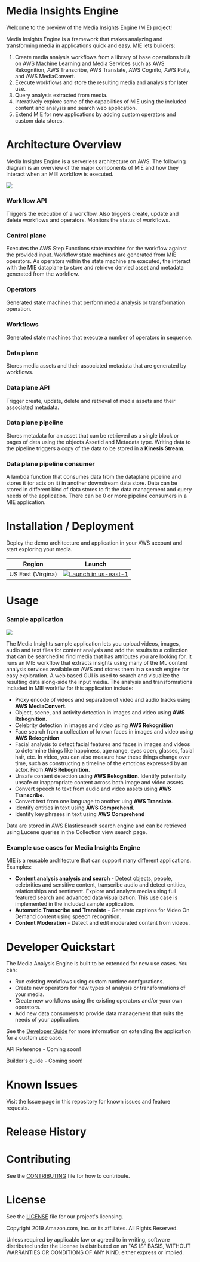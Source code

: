# Media Insights Engine

Welcome to the preview of the Media Insights Engine (MIE) project!

Media Insights Engine is a framework that makes analyzing and transforming media in applications quick and easy. MIE lets builders: 

1. Create media analysis workflows from a library of base operations built on AWS Machine Learning and Media Services such as AWS Rekognition, AWS Transcribe, AWS Translate, AWS Cognito, AWS Polly, and AWS MediaConvert.
2. Execute workflows and store the resulting media and analysis for later use.
3. Query analysis extracted from media.
4. Interatively explore some of the capabilities of MIE using the included content and analysis and search web application.
5. Extend MIE for new applications by adding custom operators and custom data stores.
   

# Architecture Overview

Media Insights Engine is a serverless architecture on AWS.  The following diagram is an overview of the major components of MIE and how they interact when an MIE workflow is executed.  

![](doc/images/MIE-execute-workflow-architecture.png)


### **Workflow API** 
Triggers the execution of a workflow. Also triggers create, update and delete workflows and operators.  Monitors the status of workflows.

### **Control plane** 
Executes the AWS Step Functions state machine for the workflow against the provided input.  Workflow state machines are generated from MIE operators.  As operators within the state machine are executed, the interact with the MIE dataplane to store and retrieve dervied asset and metadata generated from the workflow.  

### **Operators**
Generated state machines that perform media analysis or transformation operation.

### **Workflows**
Generated state machines that execute a number of operators in sequence.

### **Data plane** 
Stores media assets and their associated metadata that are generated by workflows. 

### **Data plane API** 

Trigger create, update, delete and retrieval of media assets and their associated metadata.

### **Data plane pipeline**

Stores metadata for an asset that can be retrieved as a single block or pages of data using the objects AssetId and Metadata type.  Writing data to the pipeline triggers a copy of the data to be stored in a **Kinesis Stream**.

### **Data plane pipeline consumer**

A lambda function that consumes data from the dataplane pipeline and stores it (or acts on it) in another downstream data store.  Data can be stored in different kind of data stores to fit the data management and query needs of the application.  There can be 0 or more pipeline consumers in a MIE application. 

# Installation / Deployment
Deploy the demo architecture and application in your AWS account and start exploring your media.

Region| Launch
------|-----
US East (Virgina) | [![Launch in us-east-1](doc/images/launch-stack.png)](https://console.aws.amazon.com/cloudformation/home?region=us-east-1#/stacks/new?stackName=mie&templateURL=https://rodeolabz-us-east-1.s3.amazonaws.com/media-insights-solution/v0.1.0/cf/media-insights-stack.template)

# Usage

###  Sample application

![](doc/images/MIEDemo.gif)

The Media Insights sample application lets you upload videos, images, audio and text files for content analysis and add the results to a collection that can be searched to find media that has attributes you are looking for.  It runs an MIE workflow that extracts insights using many of the ML content analysis services available on AWS and stores them in a search engine for easy exploration.  A web based GUI is used to search and visualize the resulting data along-side the input media.  The analysis and transformations included in MIE workflw for this application include:

* Proxy encode of videos and separation of video and audio tracks using **AWS MediaConvert**. 
* Object, scene, and activity detection in images and video using **AWS Rekognition**. 
* Celebrity detection in images and video using **AWS Rekognition**
* Face search from a collection of known faces in images and video using **AWS Rekognition**
* Facial analysis to detect facial features and faces in images and videos to determine things like happiness, age range, eyes open, glasses, facial hair, etc. In video, you can also measure how these things change over time, such as constructing a timeline of the emotions expressed by an actor.  From **AWS Rekognition**.
* Unsafe content detection using **AWS Rekognition**. Identify potentially unsafe or inappropriate content across both image and video assets. 
* Convert speech to text from audio and video assets using **AWS Transcribe**.
* Convert text from one language to another uing **AWS Translate**.
* Identify entities in text using **AWS Comprehend**. 
* Identify key phrases in text using **AWS Comprehend**

Data are stored in AWS Elasticsearch search engine and can be retrieved using Lucene queries in the Collection view search page.

### Example use cases for Media Insights Engine
 
MIE is a reusable architecture that can support many different applications.  Examples:
 
* **Content analysis analysis and search** - Detect objects, people, celebrities and sensitive content, transcribe audio and detect entities, relationships and sentiment.  Explore and analyze media using full featured search and advanced data visualization.  This use case is implemented in the included sample application.
* **Automatic Transcribe and Translate** - Generate captions for Video On Demand content using speech recognition.  
* **Content Moderation** - Detect and edit moderated content from videos.

# Developer Quickstart

The Media Analysis Engine is built to be extended for new use cases.  You can:

* Run existing workflows using custom runtime confgurations.
* Create new operators for new types of analysis or transformations of your media.
* Create new workflows using the existing operators and/or your own operators.
* Add new data consumers to provide data management that suits the needs of your application.

See the [Developer Guide](https://github.com/awslabs/aws-media-insights-engine/blob/master/DEVELOPER_QUICK_START.md) for more information on extending the application for a custom use case.

API Reference - Coming soon!

Builder's guide - Coming soon!

# Known Issues

Visit the Issue page in this repository for known issues and feature requests.

# Release History

# Contributing

See the [CONTRIBUTING](https://github.com/awslabs/aws-media-insights-engine/blob/master/CONTRIBUTING.md) file for how to contribute.

# License

See the [LICENSE](https://github.com/awslabs/aws-media-insights-engine/blob/master/LICENSE) file for our project's licensing.

Copyright 2019 Amazon.com, Inc. or its affiliates. All Rights Reserved.

Unless required by applicable law or agreed to in writing, software distributed under the License is distributed on an "AS IS" BASIS, WITHOUT WARRANTIES OR CONDITIONS OF ANY KIND, either express or implied. 
